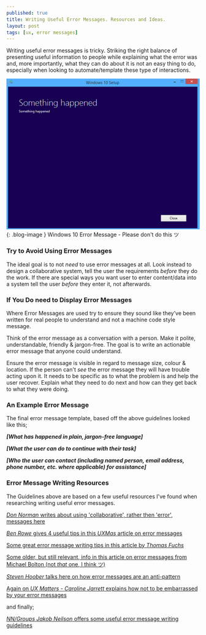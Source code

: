 ```yaml
---
published: true
title: Writing Useful Error Messages. Resources and Ideas.
layout: post
tags: [ux, error messages]
---
```

Writing useful error messages is tricky. Striking the right balance of presenting useful information to people while explaining what the error was and, more importantly, what they can do about it is not an easy thing to do, especially when looking to automate/template these type of interactions.

![Windows 10 Error Message](https://raw.githubusercontent.com/whitingx/whitingx.github.io/master/_posts/images/bad-error-message.png "Windows 10 Error Message"){: .blog-image }
<span class="blog-image-caption">Windows 10 Error Message - Please don't do this ツ</span>

### Try to Avoid Using Error Messages

The ideal goal is to not _need_ to use error messages at all. Look instead to design a collaborative system, tell the user the requirements _before_ they do the work. If there are special ways you want user to enter content/data into a system tell the user _before_ they enter it, not afterwards.

### If You Do need to Display Error Messages

Where Error Messages are used try to ensure they sound like they’ve been written for real people to understand and not a machine code style message.

Think of the error message as a conversation with a person. Make it polite, understandable, friendly & jargon-free. The goal is to write an actionable error message that anyone could understand.

Ensure the error message is visible in regard to message size, colour & location. If the person can't _see_ the error message they will have trouble acting upon it. It needs to be specific as to what the problem is and help the user recover. Explain what they need to do next and how can they get back to what they were doing.

### An Example Error Message

The final error message template, based off the above guidelines looked like this;

***[What has happened in plain, jargon-free language]***

***[What the user can do to continue with their task]***

***[Who the user can contact (including named person, email address, phone number, etc. where applicable) for assistance]***

### Error Message Writing Resources

The Guidelines above are based on a few useful resources I've found when researching writing useful error messages.

[_Don Norman_ writes about using 'collaborative', rather then 'error', messages here](http://www.jnd.org/dn.mss/error_messages_are_e.html)

[_Ben Rowe_ gives 4 useful tips in this _UXMas_ article on error messages](http://uxmas.com/2012/the-4-hs-of-writing-error-messages)

[Some great error message writing tips in this article by _Thomas Fuchs_](https://medium.com/@thomasfuchs/how-to-write-an-error-message-883718173322)

[Some older, but still relevant, info in this article on error messages from Michael Bolton (not _that_ one, I think ツ)](http://www.developsense.com/essays/AReviewOfErrorMessages.html)

[_Steven Hoober_ talks here on how error messages are an anti-pattern](http://www.uxmatters.com/mt/archives/2015/11/error-messages-are-an-anti-pattern.php)

[Again on _UX Matters_ - _Caroline Jarrett_ explains how not to be embarrassed by your error messages](http://www.uxmatters.com/mt/archives/2010/08/avoid-being-embarrassed-by-your-error-messages.php)

and finally;

[_NN/Groups_ _Jakob Neilson_ offers some useful error message writing guidelines](https://www.nngroup.com/articles/error-message-guidelines/)
